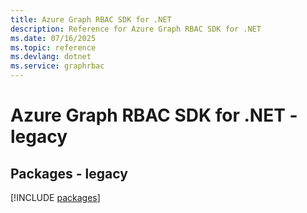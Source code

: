 ```yaml
---
title: Azure Graph RBAC SDK for .NET
description: Reference for Azure Graph RBAC SDK for .NET
ms.date: 07/16/2025
ms.topic: reference
ms.devlang: dotnet
ms.service: graphrbac
---
```

# Azure Graph RBAC SDK for .NET - legacy
## Packages - legacy
[!INCLUDE [packages](graph-rbac-index.md)]